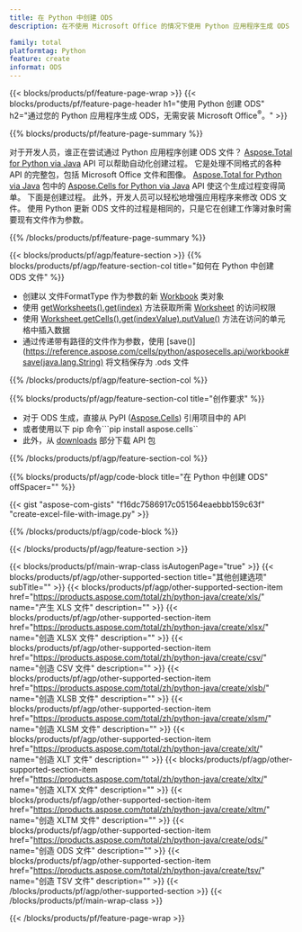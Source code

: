 ```yaml
---
title: 在 Python 中创建 ODS
description: 在不使用 Microsoft Office 的情况下使用 Python 应用程序生成 ODS 文件。 

family: total
platformtag: Python
feature: create
informat: ODS
---
```

{{< blocks/products/pf/feature-page-wrap >}}
{{< blocks/products/pf/feature-page-header h1="使用 Python 创建 ODS" h2="通过您的 Python 应用程序生成 ODS，无需安装 Microsoft Office<sup>&reg;</sup>。" >}}

{{% blocks/products/pf/feature-page-summary %}}

对于开发人员，谁正在尝试通过 Python 应用程序创建 ODS 文件？ [Aspose.Total for Python via Java](https://products.aspose.com/total/python-java/) API 可以帮助自动化创建过程。 它是处理不同格式的各种 API 的完整包，包括 Microsoft Office 文件和图像。 [Aspose.Total for Python via Java](https://products.aspose.com/total/python-java/) 包中的 [Aspose.Cells for Python via Java](https://products.aspose.com/cells/python-java/) API 使这个生成过程变得简单。 下面是创建过程。 此外，开发人员可以轻松地增强应用程序来修改 ODS 文件。 使用 Python 更新 ODS 文件的过程是相同的，只是它在创建工作簿对象时需要现有文件作为参数。

{{% /blocks/products/pf/feature-page-summary %}}

{{< blocks/products/pf/agp/feature-section >}}
{{% blocks/products/pf/agp/feature-section-col title="如何在 Python 中创建 ODS 文件" %}}

- 创建以 文件FormatType 作为参数的新 [Workbook](https://reference.aspose.com/cells/python/asposecells.api/Workbook) 类对象
- 使用 [getWorksheets().get(index)](https://reference.aspose.com/cells/python/asposecells.api/workbook#Worksheets) 方法获取所需 [Worksheet](https://reference.aspose.com/cells/python/asposecells.api/Worksheet) 的访问权限
- 使用 [Worksheet.getCells().get(indexValue).putValue()](https://reference.aspose.com/cells/python/asposecells.api/worksheet#Cells) 方法在访问的单元格中插入数据
- 通过传递带有路径的文件作为参数，使用 [save()](https://reference.aspose.com/cells/python/asposecells.api/workbook#save(java.lang.String) 将文档保存为 .ods 文件

{{% /blocks/products/pf/agp/feature-section-col %}}

{{% blocks/products/pf/agp/feature-section-col title="创作要求" %}}

- 对于 ODS 生成，直接从 PyPI ([Aspose.Cells](https://pypi.org/project/aspose-cells/)) 引用项目中的 API
- 或者使用以下 pip 命令```pip install aspose.cells`` 
- 此外，从 [downloads](https://releases.aspose.com/cells/python-java) 部分下载 API 包 

{{% /blocks/products/pf/agp/feature-section-col %}}

{{% blocks/products/pf/agp/code-block title="在 Python 中创建 ODS" offSpacer="" %}}

{{< gist "aspose-com-gists" "f16dc7586917c051564eaebbb159c63f" "create-excel-file-with-image.py" >}}

{{% /blocks/products/pf/agp/code-block %}}

{{< /blocks/products/pf/agp/feature-section >}}

{{< blocks/products/pf/main-wrap-class isAutogenPage="true" >}}
{{< blocks/products/pf/agp/other-supported-section title="其他创建选项" subTitle="" >}}
{{< blocks/products/pf/agp/other-supported-section-item href="https://products.aspose.com/total/zh/python-java/create/xls/" name="产生 XLS 文件" description="" >}}
{{< blocks/products/pf/agp/other-supported-section-item href="https://products.aspose.com/total/zh/python-java/create/xlsx/" name="创造 XLSX 文件" description="" >}}
{{< blocks/products/pf/agp/other-supported-section-item href="https://products.aspose.com/total/zh/python-java/create/csv/" name="创造 CSV 文件" description="" >}}
{{< blocks/products/pf/agp/other-supported-section-item href="https://products.aspose.com/total/zh/python-java/create/xlsb/" name="创造 XLSB 文件" description="" >}}
{{< blocks/products/pf/agp/other-supported-section-item href="https://products.aspose.com/total/zh/python-java/create/xlsm/" name="创造 XLSM 文件" description="" >}}
{{< blocks/products/pf/agp/other-supported-section-item href="https://products.aspose.com/total/zh/python-java/create/xlt/" name="创造 XLT 文件" description="" >}}
{{< blocks/products/pf/agp/other-supported-section-item href="https://products.aspose.com/total/zh/python-java/create/xltx/" name="创造 XLTX 文件" description="" >}}
{{< blocks/products/pf/agp/other-supported-section-item href="https://products.aspose.com/total/zh/python-java/create/xltm/" name="创造 XLTM 文件" description="" >}}
{{< blocks/products/pf/agp/other-supported-section-item href="https://products.aspose.com/total/zh/python-java/create/ods/" name="创造 ODS 文件" description="" >}}
{{< blocks/products/pf/agp/other-supported-section-item href="https://products.aspose.com/total/zh/python-java/create/tsv/" name="创造 TSV 文件" description="" >}}
{{< /blocks/products/pf/agp/other-supported-section >}}
{{< /blocks/products/pf/main-wrap-class >}}

{{< /blocks/products/pf/feature-page-wrap >}}